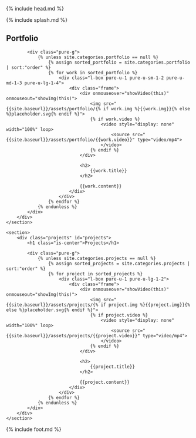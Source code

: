 {% include head.md %}

{% include splash.md %}

<div class="content-wrapper">
    <section>
        <div class="portfolio" id="portfolio">
            <h1 class="is-center">Portfolio</h1>

            <div class="pure-g">
                {% unless site.categories.portfolio == null %}
                    {% assign sorted_portfolio = site.categories.portfolio | sort:"order" %}
                    {% for work in sorted_portfolio %}
                        <div class="l-box pure-u-1 pure-u-sm-1-2 pure-u-md-1-3 pure-u-lg-1-4">
                            <div class="frame">
                                <div onmouseover="showVideo(this)" onmouseout="showImg(this)">
                                    <img src="{{site.baseurl}}/assets/portfolio/{% if work.img %}{{work.img}}{% else %}placeholder.svg{% endif %}">
                                    {% if work.video %}
                                        <video style="display: none" width="100%" loop>
                                            <source src="{{site.baseurl}}/assets/portfolio/{{work.video}}" type="video/mp4">
                                        </video>
                                    {% endif %}
                                </div>

                                <h2>
                                    {{work.title}}
                                </h2>

                                {{work.content}}
                            </div>
                        </div>
                    {% endfor %}
                {% endunless %}
            </div>
        </div>
    </section>
    
    <section>
        <div class="projects" id="projects">
            <h1 class="is-center">Projects</h1>

            <div class="pure-g">
                {% unless site.categories.projects == null %}
                    {% assign sorted_projects = site.categories.projects | sort:"order" %}
                    {% for project in sorted_projects %}
                        <div class="l-box pure-u-1 pure-u-lg-1-2">
                            <div class="frame">
                                <div onmouseover="showVideo(this)" onmouseout="showImg(this)">
                                    <img src="{{site.baseurl}}/assets/projects/{% if project.img %}{{project.img}}{% else %}placeholder.svg{% endif %}">
                                    {% if project.video %}
                                        <video style="display: none" width="100%" loop>
                                            <source src="{{site.baseurl}}/assets/projects/{{project.video}}" type="video/mp4">
                                        </video>
                                    {% endif %}
                                </div>

                                <h2>
                                    {{project.title}}
                                </h2>

                                {{project.content}}
                            </div>
                        </div>
                    {% endfor %}
                {% endunless %}
            </div>
        </div>
    </section>
</div>

{% include foot.md %}
